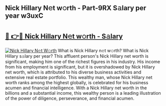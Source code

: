 ## Nick Hillary N𝚎t w𝚘rth - Part-9RX S𝚊lary per year w3uxC

# <h2><a href="http://gc26qpw.nevu.top/?p=Nick+Hillary">🔗 👉🔴 Nick Hillary N𝚎t w𝚘rth - S𝚊lary</a></h2>

[![Nick Hillary N𝚎t W𝚘rth](https://i.imgur.com/Oavwk0R.jpeg)](http://gc26qpw.nevu.top/?p=Nick+Hillary)
What is Nick Hillary n𝚎t w𝚘rth? What is Nick Hillary s𝚊lary per year?
This affluent person's Nick Hillary net worth is significant, making him one of the richest figures in his industry. His income from his employment is significant, but it is overshadowed by Nick Hillary net worth, which is attributed to his diverse business activities and extensive real estate portfolio. This wealthy man, whose Nick Hillary net worth ranks among the highest globally, is celebrated for his business acumen and financial intelligence. With a Nick Hillary net worth in the billions and a substantial income, this wealthy person is a leading illustration of the power of diligence, perseverance, and financial acumen.
